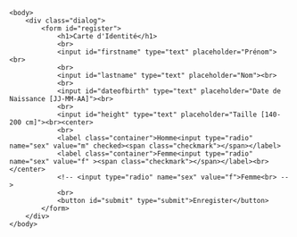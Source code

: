 <html>
	<head>
		<link href="style.css" rel="stylesheet" type="text/css" />
	</head>

	<body>
		<div class="dialog">
			<form id="register">
				<h1>Carte d'Identité</h1>
				<br>
				<input id="firstname" type="text" placeholder="Prénom"><br>
				<br>
				<input id="lastname" type="text" placeholder="Nom"><br>
				<br>
				<input id="dateofbirth" type="text" placeholder="Date de Naissance [JJ-MM-AA]"><br>
				<br>
				<input id="height" type="text" placeholder="Taille [140-200 cm]"><br><center>
				<br>
				<label class="container">Homme<input type="radio" name="sex" value="m" checked><span class="checkmark"></span></label>
				<label class="container">Femme<input type="radio" name="sex" value="f" ><span class="checkmark"></span></label><br></center>
				<!-- <input type="radio" name="sex" value="f">Femme<br> -->
				<br>
				<button id="submit" type="submit">Enregister</button>
			</form>
		</div>
	</body>
</html>
